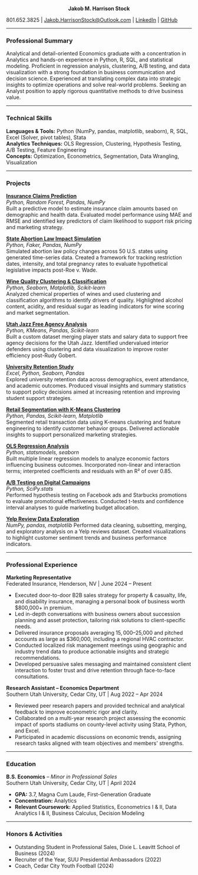  **<center>Jakob M. Harrison Stock </center>**  

801.652.3825 | [Jakob.HarrisonStock@Outlook.com](mailto:Jakob.HarrisonStock@Outlook.com)  | [LinkedIn](https://linkedin.com/in/jakob-harrison-stock) |  [GitHub](https://github.com/JakobHarrisonStock/Data-Analytics)

---

### **Professional Summary**

Analytical and detail-oriented Economics graduate with a concentration in Analytics and hands-on experience in Python, R, SQL, and statistical modeling. Proficient in regression analysis, clustering, A/B testing, and data visualization with a strong foundation in business communication and decision science. Experienced at translating complex data into strategic insights to optimize operations and solve real-world problems. Seeking an Analyst position to apply rigorous quantitative methods to drive business value.

---

### **Technical Skills**

**Languages & Tools:** Python (NumPy, pandas, matplotlib, seaborn), R, SQL, Excel (Solver, pivot tables), Stata  
**Analytics Techniques:** OLS Regression, Clustering, Hypothesis Testing, A/B Testing, Feature Engineering  
**Concepts:** Optimization, Econometrics, Segmentation, Data Wrangling, Visualization

---

### **Projects**

**[Insurance Claims Prediction](https://colab.research.google.com/drive/143RGJsOUCCKHHPiC14C5WaI5Emr_uPXe?usp=sharing)**  
*Python, Random Forest, Pandas, NumPy*  
Built a predictive model to estimate insurance claim amounts based on demographic and health data. Evaluated model performance using MAE and RMSE and identified key predictors of claim likelihood to support risk pricing and marketing strategy.

**[State Abortion Law Impact Simulation](https://colab.research.google.com/drive/1yQ3ngMwfeWp7qs2BSXCsPgls_sak52al?usp=sharing)**  
*Python, Faker, Pandas, NumPy*  
Simulated abortion law policy changes across 50 U.S. states using generated time-series data. Created a framework for tracking restriction dates, intensity, and total pregnancy rates to evaluate hypothetical legislative impacts post-Roe v. Wade.

**[Wine Quality Clustering & Classification](https://colab.research.google.com/drive/1LmQ2Iu556C992h4HZUFIWesXM-OuduTV?usp=sharing)**  
*Python, Seaborn, Matplotlib, Scikit-learn*  
Analyzed chemical properties of wines and used clustering and classification algorithms to identify drivers of quality. Highlighted alcohol content, acidity, and residual sugar as leading indicators for wine scoring and market segmentation.

**[Utah Jazz Free Agency Analysis](https://colab.research.google.com/drive/1lo1Es_akJ6Q3_B2nyTgpTRElNVT-_igt?usp=sharing)**  
*Python, KMeans, Pandas, Scikit-learn*  
Built a custom dataset merging player stats and salary data to support free agency decisions for the Utah Jazz. Identified undervalued interior defenders using clustering and data visualization to improve roster efficiency post-Rudy Gobert.

**[University Retention Study](https://colab.research.google.com/drive/1tv8BiCay0cslDpJgkJbm_jufSfN0eok0?usp=sharing)**  
*Excel, Python, Seaborn, Pandas*  
Explored university retention data across demographics, event attendance, and academic outcomes. Produced visual insights and summary statistics to support policy decisions aimed at increasing retention and improving student support strategies.

**[Retail Segmentation with K-Means Clustering](https://colab.research.google.com/drive/1LzQww9JazEycS2sxJyeUR-b_61zGvdd3?usp=sharing)**  
*Python, Pandas, Scikit-learn, Matplotlib*  
Segmented retail transaction data using K-means clustering and feature engineering to identify customer behavior groups. Delivered actionable insights to support personalized marketing strategies.

**[OLS Regression Analysis](https://colab.research.google.com/drive/1JIRbCgiYkU2E6qcyYsS1JTpmvRo-jFsS?usp=sharing)**  
*Python, statsmodels, seaborn*  
Built multiple linear regression models to analyze economic factors influencing business outcomes. Incorporated non-linear and interaction terms; interpreted coefficients and residuals with an R² of over 0.85.

**[A/B Testing on Digital Campaigns](https://colab.research.google.com/drive/1G8OZEeHfswuwMtwn0CkhQdoJTEbMs3aN?usp=sharing)**  
*Python, SciPy.stats*  
Performed hypothesis testing on Facebook ads and Starbucks promotions to evaluate promotional effectiveness. Conducted t-tests and confidence interval analyses to guide marketing budget allocation.

**[Yelp Review Data Exploration](https://colab.research.google.com/drive/1YivrzRLORqhxaFPlkVTb7NlS0WHGESLF?usp=sharing)**  
*NumPy, pandas, matplotlib*
Performed data cleaning, subsetting, merging, and exploratory analysis on a Yelp reviews dataset. Created visualizations to highlight customer sentiment trends and business performance indicators.

---

### **Professional Experience**

**Marketing Representative**  
Federated Insurance, Henderson, NV | June 2024 – Present  
- Executed door-to-door B2B sales strategy for property & casualty, life, and disability insurance, managing a personal book of business worth $800,000+ in premium.  
- Led in-depth conversations with business owners about succession planning and asset protection, tailoring risk solutions to client-specific needs.  
- Delivered insurance proposals averaging $15,000–$25,000 and pitched accounts as large as $360,000, including a regional HVAC contractor.  
- Conducted localized risk management meetings using geographic and industry trend data to produce actionable insights and strategic recommendations.  
- Developed persuasive sales messaging and maintained consistent client interaction to foster trust and drive retention through face-to-face consultations.

**Research Assistant – Economics Department**  
Southern Utah University, Cedar City, UT | Aug 2022 – Apr 2024  
- Reviewed peer research papers and provided technical and analytical feedback to improve econometric rigor and clarity.  
- Collaborated on a multi-year research project assessing the economic impact of sports stadiums on county-level activity using Stata, Python, and Excel.  
- Participated in academic discussions on economic trends, assigning research tasks aligned with team objectives and members' strengths.
---

### **Education**

**B.S. Economics** – *Minor in Professional Sales*  
Southern Utah University, Cedar City, UT | April 2024  
- **GPA:** 3.7, Magna Cum Laude, First-Generation Graduate  
- **Concentration:** Analytics  
- **Relevant Coursework:** Applied Statistics, Econometrics I & II, Data Analytics I & II, Business Calculus, Decision Modeling

---

### **Honors & Activities**

- Outstanding Student in Professional Sales, Dixie L. Leavitt School of Business (2024)  
- Recruiter of the Year, SUU Presidential Ambassadors (2022)  
- Coach, Cedar City Youth Football (2024)  
